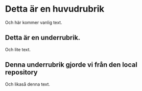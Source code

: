 # Detta är en huvudrubrik

Och här kommer vanlig text.

## Detta är en underrubrik.

Och lite text.

## Denna underrubrik gjorde vi från den local repository

Och likaså denna text.